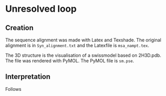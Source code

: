 # Unresolved loop

## Creation

The sequence alignment was made with Latex and Texshade. The original alignment is in `Syn_alignment.txt` and the Latexfile is `msa_nampt.tex`.

The 3D structure is the visualisation of a swissmodel based on 2H3D.pdb. The file was rendered with PyMOL. The PyMOL file is `sm.pse`.

## Interpretation

Follows
